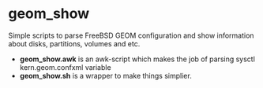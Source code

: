 # geom_show
Simple scripts to parse FreeBSD GEOM configuration and show information about disks, partitions, volumes and etc.

- **geom_show.awk** is an awk-script which makes the job of parsing sysctl kern.geom.confxml variable
- **geom_show.sh** is a wrapper to make things simplier.
